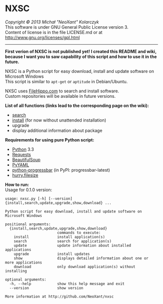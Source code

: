 NXSC
====
*Copyright &copy; 2013 Michał "NeoXant" Kolarczyk*  
This software is under GNU General Public License version 3.  
Content of license is in the file LICENSE.md or at http://www.gnu.org/licenses/gpl.html

***
**First verion of NXSC is not published yet! I created this README and wiki, because I want you to saw capability of this script and how to use it in the future.**

NXSC is a Python script for easy download, install and update software on Microsoft Windows  
This script is similar to `apt-get` or `aptitude` in Debian/Ubuntu.

NXSC uses [FileHippo.com](http://filehippo.com/) to search and install software.  
Custom repositories will be available in future versions.  

**List of all functions (links lead to the corresponding page on the wiki):**
- [search](https://github.com/NeoXant/nxsc/wiki/Search)
- [install](https://github.com/NeoXant/nxsc/wiki/Install) (for now without unattended installation)
- upgrade
- display additional information about package

**Requirements for using pure Python script:**
- [Python](http://python.org/) 3.3
- [Requests](http://docs.python-requests.org/en/latest/)
- [BeautifulSoup](http://www.crummy.com/software/BeautifulSoup/)
- [PyYAML](http://pyyaml.org/)
- [python-progressbar](https://code.google.com/p/python-progressbar/) (in PyPI: progressbar-latest)
- [hurry.filesize](https://pypi.python.org/pypi/hurry.filesize)

**How to run:**    
Usage for 0.1.0 version:
```
usage: nxsc.py [-h] [--version] {install,search,update,upgrade,show,download} ...

Python script for easy download, install and update software on Microsoft Windows

positional arguments:
  {install,search,update,upgrade,show,download}
                        commands to execute:
    install             install application(s)
    search              search for application(s)
    update              update information about installed applications
    upgrade             install updates
    show                displays detailed information about one or more applications
    download            only download application(s) without installing

optional arguments:
  -h, --help            show this help message and exit
  --version             show version

More information at http://github.com/NeoXant/nxsc
```
